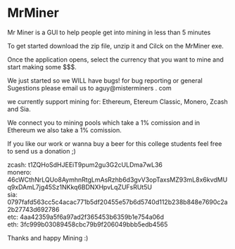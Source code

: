 # MrMiner
Mr Miner is a GUI to help people get into mining in less than 5 minutes<br>

To get started download the zip file, unzip it and Cilck on the MrMiner exe.<br>

Once the application opens, select the currency that you want to mine and start making some $$$.<br>

We just started so we WILL have bugs! for bug reporting or general Sugestions please email us to aguy@misterminers . com <br>

we currently support mining for: Ethereum, Etereum Classic, Monero, Zcash and Sia. <br>

We connect you to mining pools which take a 1% comission and in Ethereum we also take a 1% comission. <br>

If you like our work or wanna buy a beer for this college students feel free to send us a donation ;) <br>

zcash: t1ZQHoSdHJEEiT9pum2gu3G2cULDma7wL36⁠⁠⁠⁠ <br>
monero: 46cWCthNrLQUo8AymhnRtgLmAsRzhb6d3gvV3opTaxsMZ93mL8x6kvdMUq9xDAmL7jg45Sz1NKkq6BDNXHpvLqZUFsRUt5U <br>
sia: 0797fafd563cc5c4acac771b5df20455e57b6d5740d112b238b848e7690c2a2b27743d692786 <br>
etc: 4aa42359a5f6a97ad2f365453b6359b1e754a06d <br>
eth: 3fc999b03089458cbc79b9f206049bbb5edb4565<br>

Thanks and happy Mining :)
